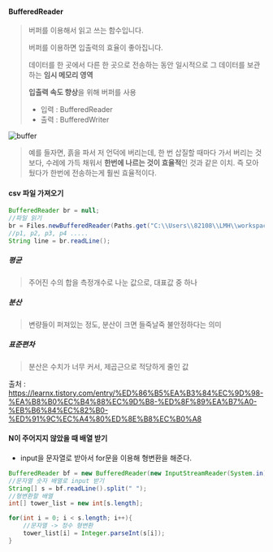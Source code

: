 #### BufferedReader

> 버퍼를 이용해서 읽고 쓰는 함수입니다.
>
> 버퍼를 이용하면 입출력의 효율이 좋아집니다.
>
> 데이터를 한 곳에서 다른 한 곳으로 전송하는 동안 일시적으로 그 데이터를 보관하는 **임시 메모리 영역**
>
> **입출력 속도 향상**을 위해 버퍼를 사용
>
> * 입력 : BufferedReader
> * 출력 : BufferedWriter



![buffer](C:\Users\82108\LMH\coding_test\TIL-for-MyungHo\기타\image\buffer.png)

> 예를 들자면, 흙을 파서 저 언덕에 버리는데, 한 번 삽질할 때마다 가서 버리는 것보다, 수레에 가득 채워서 **한번에 나르는 것이 효율적**인 것과 같은 이치. 즉 모아뒀다가 한번에 전송하는게 훨씬 효율적이다.



#### csv 파일 가져오기

```java
BufferedReader br = null;
//파일 읽기
br = Files.newBufferedReader(Paths.get("C:\\Users\\82108\\LMH\\workspace\\BRIQUE\\src\\sample.csv"));
//p1, p2, p3, p4 .....
String line = br.readLine();
```



##### 평균

> 주어진 수의 합을 측정개수로 나눈 값으로, 대표값 중 하나

##### 분산

> 변량들이 퍼져있는 정도, 분산이 크면 들죽날죽 불안정하다는 의미

##### 표준편차

> 분산은 수치가 너무 커서, 제곱근으로 적당하게 줄인 값

출처 : https://learnx.tistory.com/entry/%ED%86%B5%EA%B3%84%EC%9D%98-%EA%B8%B0%EC%B4%88%EC%9D%B8-%ED%8F%89%EA%B7%A0-%EB%B6%84%EC%82%B0-%ED%91%9C%EC%A4%80%ED%8E%B8%EC%B0%A8





#### N이 주어지지 않았을 때 배열 받기

* input을 문자열로 받아서 for문을 이용해 형변환을 해준다.

```java
BufferedReader bf = new BufferedReader(new InputStreamReader(System.in));
//문자열 숫자 배열로 input 받기
String[] s = bf.readLine().split(" ");
//형변환할 배열
int[] tower_list = new int[s.length];

for(int i = 0; i < s.length; i++){
	//문자열 -> 정수 형변환
	tower_list[i] = Integer.parseInt(s[i]);
}
```

